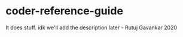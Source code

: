 # coder-reference-guide

It does stuff. idk we'll add the description later 
    - Rutuj Gavankar 2020

